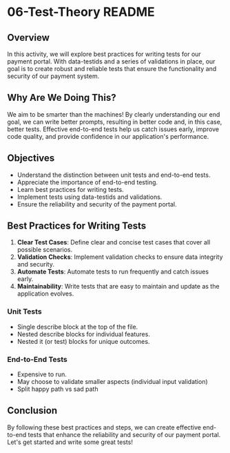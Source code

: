 # 06-Test-Theory README

## Overview

In this activity, we will explore best practices for writing tests for our payment portal. With data-testids and a series of validations in place, our goal is to create robust and reliable tests that ensure the functionality and security of our payment system.

## Why Are We Doing This?

We aim to be smarter than the machines! By clearly understanding our end goal, we can write better prompts, resulting in better code and, in this case, better tests. Effective end-to-end tests help us catch issues early, improve code quality, and provide confidence in our application's performance.

## Objectives

- Understand the distinction between unit tests and end-to-end tests.
- Appreciate the importance of end-to-end testing.
- Learn best practices for writing tests.
- Implement tests using data-testids and validations.
- Ensure the reliability and security of the payment portal.

## Best Practices for Writing Tests

1. **Clear Test Cases**: Define clear and concise test cases that cover all possible scenarios.
2. **Validation Checks**: Implement validation checks to ensure data integrity and security.
3. **Automate Tests**: Automate tests to run frequently and catch issues early.
4. **Maintainability**: Write tests that are easy to maintain and update as the application evolves.

### Unit Tests

- Single describe block at the top of the file.
- Nested describe blocks for individual features.
- Nested it (or test) blocks for unique outcomes.

### End-to-End Tests

- Expensive to run.
- May choose to validate smaller aspects (individual input validation)
- Split happy path vs sad path

## Conclusion

By following these best practices and steps, we can create effective end-to-end tests that enhance the reliability and security of our payment portal. Let's get started and write some great tests!
